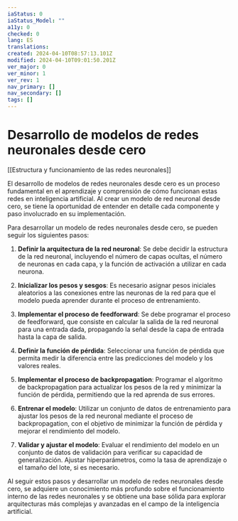 ```yaml
---
iaStatus: 0
iaStatus_Model: ""
a11y: 0
checked: 0
lang: ES
translations: 
created: 2024-04-10T08:57:13.101Z
modified: 2024-04-10T09:01:50.201Z
ver_major: 0
ver_minor: 1
ver_rev: 1
nav_primary: []
nav_secondary: []
tags: []
---
```

# Desarrollo de modelos de redes neuronales desde cero

[[Estructura y funcionamiento de las  redes neuronales]]

El desarrollo de modelos de redes neuronales desde cero es un proceso fundamental en el aprendizaje y comprensión de cómo funcionan estas redes en inteligencia artificial. Al crear un modelo de red neuronal desde cero, se tiene la oportunidad de entender en detalle cada componente y paso involucrado en su implementación.

Para desarrollar un modelo de redes neuronales desde cero, se pueden seguir los siguientes pasos:

1. **Definir la arquitectura de la red neuronal**: Se debe decidir la estructura de la red neuronal, incluyendo el número de capas ocultas, el número de neuronas en cada capa, y la función de activación a utilizar en cada neurona.

2. **Inicializar los pesos y sesgos**: Es necesario asignar pesos iniciales aleatorios a las conexiones entre las neuronas de la red para que el modelo pueda aprender durante el proceso de entrenamiento.

3. **Implementar el proceso de feedforward**: Se debe programar el proceso de feedforward, que consiste en calcular la salida de la red neuronal para una entrada dada, propagando la señal desde la capa de entrada hasta la capa de salida.

4. **Definir la función de pérdida**: Seleccionar una función de pérdida que permita medir la diferencia entre las predicciones del modelo y los valores reales.

5. **Implementar el proceso de backpropagation**: Programar el algoritmo de backpropagation para actualizar los pesos de la red y minimizar la función de pérdida, permitiendo que la red aprenda de sus errores.

6. **Entrenar el modelo**: Utilizar un conjunto de datos de entrenamiento para ajustar los pesos de la red neuronal mediante el proceso de backpropagation, con el objetivo de minimizar la función de pérdida y mejorar el rendimiento del modelo.

7. **Validar y ajustar el modelo**: Evaluar el rendimiento del modelo en un conjunto de datos de validación para verificar su capacidad de generalización. Ajustar hiperparámetros, como la tasa de aprendizaje o el tamaño del lote, si es necesario.

Al seguir estos pasos y desarrollar un modelo de redes neuronales desde cero, se adquiere un conocimiento más profundo sobre el funcionamiento interno de las redes neuronales y se obtiene una base sólida para explorar arquitecturas más complejas y avanzadas en el campo de la inteligencia artificial.
